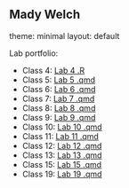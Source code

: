 ## Mady Welch

theme: minimal 
layout: default 

Lab portfolio: 
- Class 4: [Lab 4 .R](Class04/Class04.R)
- Class 5: [Lab 5 .qmd](Class05/class05.qmd)
- Class 6: [Lab 6 .qmd](Class06/Class06.qmd)
- Class 7: [Lab 7 .qmd](Class07/Class07_Lab_Handout.qmd)
- Class 8: [Lab 8 .qmd](Class08/Class08_something.qmd)
- Class 9: [Lab 9 .qmd](Class09/Class09_html.qmd)
- Class 10: [Lab 10 .qmd](Class10/Class10_render.qmd)
- Class 11: [Lab 11 .qmd](Class11/Class11/Class11_HW.qmd)
- Class 12: [Lab 12 .qmd](Class12/Class12_HW.qmd)
- Class 13: [Lab 13 .qmd](Class_13/Class13_HW.qmd)
- Class 15: [Lab 15 .qmd](Class15/class15_html.qmd)
- Class 19: [Lab 19 .qmd](Class%2019/Class_19_hw.qmd)
